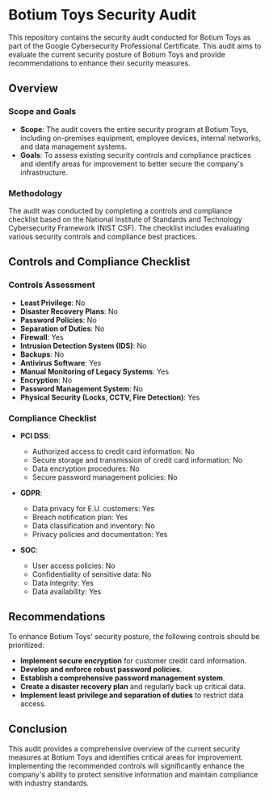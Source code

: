 # Botium Toys Security Audit

This repository contains the security audit conducted for Botium Toys as part of the Google Cybersecurity Professional Certificate. This audit aims to evaluate the current security posture of Botium Toys and provide recommendations to enhance their security measures.

## Overview

### Scope and Goals
- **Scope**: The audit covers the entire security program at Botium Toys, including on-premises equipment, employee devices, internal networks, and data management systems.
- **Goals**: To assess existing security controls and compliance practices and identify areas for improvement to better secure the company's infrastructure.

### Methodology
The audit was conducted by completing a controls and compliance checklist based on the National Institute of Standards and Technology Cybersecurity Framework (NIST CSF). The checklist includes evaluating various security controls and compliance best practices.

## Controls and Compliance Checklist

### Controls Assessment
- **Least Privilege**: No
- **Disaster Recovery Plans**: No
- **Password Policies**: No
- **Separation of Duties**: No
- **Firewall**: Yes
- **Intrusion Detection System (IDS)**: No
- **Backups**: No
- **Antivirus Software**: Yes
- **Manual Monitoring of Legacy Systems**: Yes
- **Encryption**: No
- **Password Management System**: No
- **Physical Security (Locks, CCTV, Fire Detection)**: Yes

### Compliance Checklist
- **PCI DSS**:
  - Authorized access to credit card information: No
  - Secure storage and transmission of credit card information: No
  - Data encryption procedures: No
  - Secure password management policies: No

- **GDPR**:
  - Data privacy for E.U. customers: Yes
  - Breach notification plan: Yes
  - Data classification and inventory: No
  - Privacy policies and documentation: Yes

- **SOC**:
  - User access policies: No
  - Confidentiality of sensitive data: No
  - Data integrity: Yes
  - Data availability: Yes

## Recommendations
To enhance Botium Toys' security posture, the following controls should be prioritized:
- **Implement secure encryption** for customer credit card information.
- **Develop and enforce robust password policies**.
- **Establish a comprehensive password management system**.
- **Create a disaster recovery plan** and regularly back up critical data.
- **Implement least privilege and separation of duties** to restrict data access.

## Conclusion
This audit provides a comprehensive overview of the current security measures at Botium Toys and identifies critical areas for improvement. Implementing the recommended controls will significantly enhance the company's ability to protect sensitive information and maintain compliance with industry standards.
